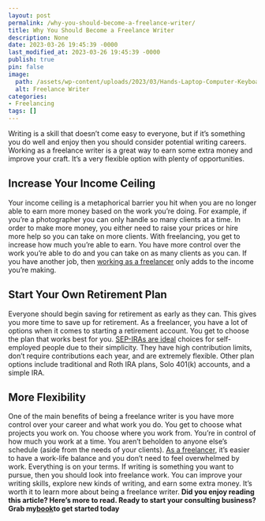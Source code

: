 ```yaml
---
layout: post
permalink: /why-you-should-become-a-freelance-writer/
title: Why You Should Become a Freelance Writer
description: None
date: 2023-03-26 19:45:39 -0000
last_modified_at: 2023-03-26 19:45:39 -0000
publish: true
pin: false
image:
  path: /assets/wp-content/uploads/2023/03/Hands-Laptop-Computer-Keyboard-Typing-Writing-Blogging-Desk-Freelancer-Man.jpg
  alt: Freelance Writer
categories:
- Freelancing
tags: []
---
```

Writing is a skill that doesn’t come easy to everyone, but if it’s something you do well and enjoy then you should consider potential writing careers.  Working as a freelance writer is a great way to earn some extra money and improve your craft. It’s a very flexible option with plenty of opportunities.

## **Increase Your Income Ceiling**

Your income ceiling is a metaphorical barrier you hit when you are no longer able to earn more money based on the work you’re doing. For example, if you’re a photographer you can only handle so many clients at a time. In order to make more money, you either need to raise your prices or hire more help so you can take on more clients.  With freelancing, you get to increase how much you’re able to earn. You have more control over the work you’re able to do and you can take on as many clients as you can. If you have another job, then [working as a freelancer](https://www.crowdcontent.com/blog/writers-hub/9-benefits-of-freelance-writing-as-told-by-top-content-writers/) only adds to the income you’re making.

## **Start Your Own Retirement Plan**

Everyone should begin saving for retirement as early as they can. This gives you more time to save up for retirement. As a freelancer, you have a lot of options when it comes to starting a retirement account. You get to choose the plan that works best for you.  [SEP-IRAs are ideal](https://www.planperfectretirement.com/sep-vs-401k/) choices for self-employed people due to their simplicity. They have high contribution limits, don’t require contributions each year, and are extremely flexible. Other plan options include traditional and Roth IRA plans, Solo 401(k) accounts, and a simple IRA.

## **More Flexibility**

One of the main benefits of being a freelance writer is you have more control over your career and what work you do. You get to choose what projects you work on. You choose where you work from. You’re in control of how much you work at a time. You aren’t beholden to anyone else’s schedule (aside from the needs of your clients). [As a freelancer](https://www.crowdcontent.com/blog/writers-hub/9-benefits-of-freelance-writing-as-told-by-top-content-writers/), it’s easier to have a work-life balance and you don’t need to feel overwhelmed by work. Everything is on your terms.  If writing is something you want to pursue, then you should look into freelance work. You can improve your writing skills, explore new kinds of writing, and earn some extra money. It’s worth it to learn more about being a freelance writer.  **Did you enjoy reading this article? Here’s more to read. Ready to start your consulting business? Grab my**[**book**](https://go.katebagoy.com/ebook)**to get started today**
